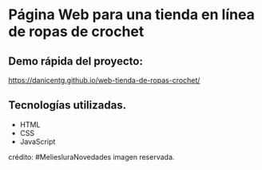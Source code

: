 # Página Web para una tienda en línea de ropas de crochet

## Demo rápida del proyecto:

https://danicentg.github.io/web-tienda-de-ropas-crochet/


## Tecnologías utilizadas.
- HTML
- CSS
- JavaScript




crédito: #MeliesluraNovedades imagen reservada.
